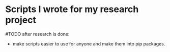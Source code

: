 # Scripts I wrote for my research project
#TODO after research is done:
- make scripts easier to use for anyone and make them into pip packages.
